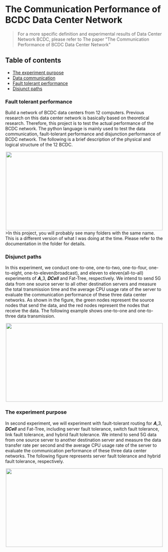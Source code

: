 # The Communication Performance of BCDC Data Center Network
>For a more specific definition and experimental results of Data Center Network BCDC, please refer to The paper "The Communication Performance of BCDC Data Center Network"

## Table of contents
- [The experiment purpose](#the-experiment-purpose)
- [Data communication](#data-communication)
- [Fault tolerant performance](#fault-tolerant-performance)
- [Disjunct paths](#disjunct-paths)

### Fault tolerant performance
Build a network of BCDC data centers from 12 computers. Previous research on this data center network is basically based on theoretical research. Therefore, this project is to test the actual performance of the BCDC network. The python language is mainly used to test the data communication, fault-tolerant performance and disjunction performance of BCDC network. The following is a brief description of the physical and logical structure of the 12 BCDC.
<div align=center><img src="images/data communication.jpg" width = "500" height = "250"  /></div>
>In this project, you will probably see many folders with the same name. This is a different version of what I was doing at the time. Please refer to the documentation in the folder for details.


### Disjunct paths
In this experiment, we conduct one-to-one, one-to-two, one-to-four, one-to-eight, one-to-eleven(broadcast), and eleven to eleven(all-to-all) experiments of 𝑨_3, 𝑫𝑪𝒆𝒍𝒍 and Fat-Tree, respectively. We intend to send 5G data from one source server to all other destination servers and measure the total transmission time and the average CPU usage rate of the server to evaluate the communication performance of these three data center networks. As shown in the figure, the green nodes represent the source nodes that send the data, and the red nodes represent the nodes that receive the data. The following example shows one-to-one and one-to-three data transmission.
<div align=center><img src="images/fault tolerance.jpg" width = "500" height = "250"  /></div>


### The experiment purpose
In second experiment, we will experiment with fault-tolerant routing for 𝑨_3, 𝑫𝑪𝒆𝒍𝒍 and Fat-Tree, including server fault tolerance, switch fault tolerance, link fault tolerance, and hybrid fault tolerance. We intend to send 5G data from one source server to another destination server and measure the data transfer rate per second and the average CPU usage rate of the server to evaluate the communication performance of these three data center networks. The following figure represents server fault tolerance and hybrid fault tolerance, respectively.
<div align=center><img src="images/disjoint paths.jpg" width = "500" height = "250"  /></div>